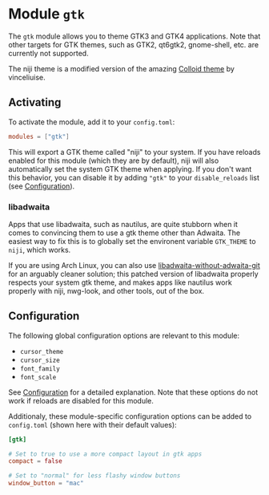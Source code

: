 # Module `gtk`

The `gtk` module allows you to theme GTK3 and GTK4 applications. Note that other
targets for GTK themes, such as GTK2, qt6gtk2, gnome-shell, etc. are currently
not supported.

The niji theme is a modified version of the amazing [Colloid theme](https://github.com/vinceliuice/Colloid-gtk-theme)
by vinceliuise.

## Activating

To activate the module, add it to your `config.toml`:

```toml
modules = ["gtk"]
```

This will export a GTK theme called "niji" to your system. If you have reloads enabled
for this module (which they are by default), niji will also automatically set the
system GTK theme when applying. If you don't want this behavior, you can disable it
by adding `"gtk"` to your `disable_reloads` list (see [Configuration](../configuration.md)).

### libadwaita

Apps that use libadwaita, such as nautilus, are quite stubborn when it comes to convincing
them to use a gtk theme other than Adwaita. The easiest way to fix this is to globally set
the environent variable `GTK_THEME` to `niji`, which works.

If you are using Arch Linux, you can also use [libadwaita-without-adwaita-git](https://aur.archlinux.org/packages/libadwaita-without-adwaita-git)
for an arguably cleaner solution; this patched version of libadwaita properly respects
your system gtk theme, and makes apps like nautilus work properly with niji, nwg-look, and other tools,
out of the box.

## Configuration

The following global configuration options are relevant to this module:

- `cursor_theme`
- `cursor_size`
- `font_family`
- `font_scale`

See [Configuration](../configuration.md#global-options) for a detailed explanation. Note that these options
do not work if reloads are disabled for this module.

Additionaly, these module-specific configuration options can be added to `config.toml`
(shown here with their default values):

```toml
[gtk]

# Set to true to use a more compact layout in gtk apps
compact = false

# Set to "normal" for less flashy window buttons
window_button = "mac"
```
